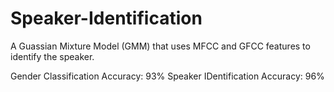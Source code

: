 # Speaker-Identification

A Guassian Mixture Model (GMM) that uses MFCC and GFCC features to identify the speaker.

Gender Classification Accuracy: 93%
Speaker IDentification Accuracy: 96%
